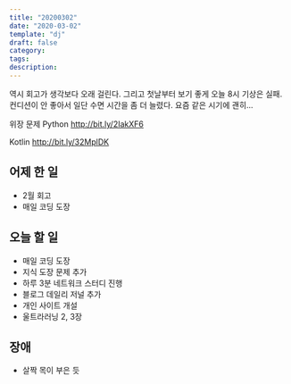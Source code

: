 ```yaml
---
title: "20200302"
date: "2020-03-02"
template: "dj"
draft: false
category: 
tags:
description:
---
```


역시 회고가 생각보다 오래 걸린다.
그리고 첫날부터 보기 좋게 오늘 8시 기상은 실패.
컨디션이 안 좋아서 일단 수면 시간을 좀 더 늘렸다.
요즘 같은 시기에 괜히...

위장 문제
Python <http://bit.ly/2IakXF6>

Kotlin <http://bit.ly/32MplDK>

## 어제 한 일

* 2월 회고
* 매일 코딩 도장

## 오늘 할 일

* 매일 코딩 도장
* 지식 도장 문제 추가
* 하루 3분 네트워크 스터디 진행
* 블로그 데일리 저널 추가
* 개인 사이트 개설
* 울트라러닝 2, 3장

## 장애

* 살짝 목이 부은 듯
